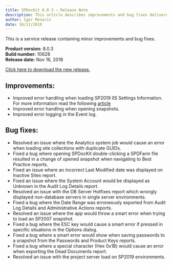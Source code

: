 ```yaml
---
title: SPDocKit 8.0.3 — Release Note
description: This article describes improvements and bug fixes delivered in SPDocKit 8.0.3
author: Igor Mesarić
date: 16/11/2018
---
```


This is a service release containing minor improvements and bug fixes. 

__Product version:__ 8.0.3  
__Build number:__   10628     
__Release date:__ Nov 16, 2018    

[Click here to download the new release.](https://www.spdockit.com/downloads/)

## Improvements:
* Improved error handling when loading SP2019 IIS Settings Information. For more information read the following [article](#internal/troubleshooting/server-load-and-user-permissions/error-while-loading-iis-settings.md)
* Improved error handling when opening snapshots.
* Improved error logging in the Event log. 

## Bug fixes:
* Resolved an issue where the Analytics system job would cause an error when loading site collections with duplicate GUIDs.
* Fixed a bug where opening SPDocKit double-clicking a SPDFarm file resulted in a change of opened snapshot when navigating to Best Practice reports. 
* Fixed an issue where an incorrect Last Modified date was displayed on Inactive Sites report.
* Fixed an issue where the System Account would be displayed as Unknown in the Audit Log Details report. 
* Resolved an issue with the DB Server Hotfixes report which wrongly displayed non-database servers in single server environments. 
* Fixed a bug where the Date Range was erroneously exported from Audit Log Details and Administrative Actions reports.
* Resolved an issue where the app would throw a smart error when trying to load an SP2007 snapshot.
* Fixed a bug where the ESC key would cause a smart error if pressed in specific situations in the Options dialog. 
* Fixed a bug where a smart error would show when saving passwords to a snapshot from the Passwords and Product Keys reports.
* Fixed a bug where a special character (Hex 0x1B) would cause an error when exporting the Dead Documents report. 
* Resolved an issue with the project server load on SP2019 environments.
    